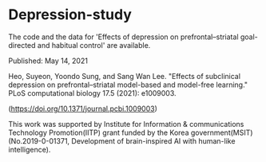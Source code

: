 # Depression-study
The code and the data for 'Effects of depression on prefrontal–striatal goal-directed and habitual control' are available.

Published: May 14, 2021

Heo, Suyeon, Yoondo Sung, and Sang Wan Lee. "Effects of subclinical depression on prefrontal–striatal model-based and model-free learning." PLoS computational biology 17.5 (2021): e1009003.

(https://doi.org/10.1371/journal.pcbi.1009003)

This work was supported by Institute for Information & communications Technology Promotion(IITP) grant funded by the Korea government(MSIT) (No.2019-0-01371, Development of brain-inspired AI with human-like intelligence).
